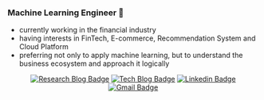 ### Machine Learning Engineer 🌱
- currently working in the financial industry  
- having interests in FinTech, E-commerce, Recommendation System and Cloud Platform
- preferring not only to apply machine learning, but to understand the business ecosystem and approach it logically

<div align=center>

[![Research Blog Badge](http://img.shields.io/badge/-Research%20Blog-ff69b4?style=for-the-badge&logo=Bloglovin&link=https://greeksharifa.github.io/blog/categories/)](https://greeksharifa.github.io/blog/categories/)
[![Tech Blog Badge](http://img.shields.io/badge/-Tech%20Blog-green?style=for-the-badge&logo=Bloglovin&link=https://velog.io/@youyoung)](https://velog.io/@youyoung) 
[![Linkedin Badge](https://img.shields.io/badge/-LinkedIn-blue?style=for-the-badge&logo=Linkedin&logoColor=white&link=https://www.linkedin.com/in/youyoung-jang-99642020b/)](https://www.linkedin.com/in/youyoung-jang-99642020b/) 
[![Gmail Badge](https://img.shields.io/badge/-Gmail-d14836?style=for-the-badge&logo=Gmail&logoColor=white&link=mailto:pushkin522@gmail.com)](mailto:pushkin522@gmail.com) 
  
</div>
